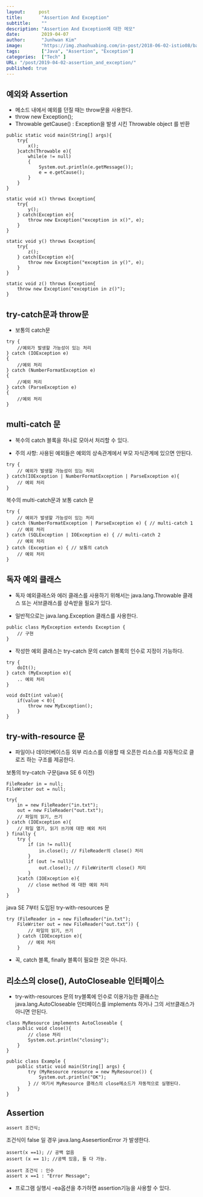 ```yaml
---
layout:     post
title:       "Assertion And Exception"
subtitle:    ""
description: "Assertion And Exception에 대한 메모"
date:        2019-04-07
author:      "Junhwan Kim"
image:       "https://img.zhaohuabing.com/in-post/2018-06-02-istio08/background.jpg"
tags:        ["Java", "Assertion", "Exception"]
categories:  ["Tech" ]
URL: "/post/2019-04-02-assertion_and_exception/"
published: true
---
```




## 예외와 Assertion

- 메소드 내에서 예외를 던질 때는 throw문을 사용한다.
- throw new Exception();
- Throwable getCause() : Exception을 발생 시킨 Throwable object 를 반환


```
public static void main(String[] args){
    try{
        x();
    }catch(Throwable e){
        while(e != null)
        {
            System.out.println(e.getMessage());
            e = e.getCause();
        }
    }
}

static void x() throws Exception{
    try{
        y();
    } catch(Exception e){
        throw new Exception("exception in x()", e);
    }
}

static void y() throws Exception{
    try{
        z();
    } catch(Exception e){
        throw new Exception("exception in y()", e);
    }
}

static void z() throws Exception{
    throw new Exception("exception in z()");
}
```

## try-catch문과 throw문

- 보통의 catch문

```
try {
    //예외가 발생할 가능성이 있는 처리
} catch (IOException e)
{
    //예외 처리
} catch (NumberFormatException e)
{
    //예외 처리
} catch (ParseException e)
{
    //예외 처리
}
```

## multi-catch 문

- 복수의 catch 블록을 하나로 모아서 처리할 수 있다.

- 주의 사항: 사용된 예외들은 예외의 상속관계에서 부모 자식관계에 있으면 안된다.

```
try {
    // 예외가 발생할 가능성이 있는 처리
} catch(IOException | NumberFormatException | ParseException e){
    // 예외 처리
}
```
복수의 multi-catch문과 보통 catch 문 
```
try {
    // 예외가 발생할 가능성이 있는 처리
} catch (NumberFormatException | ParseException e) { // multi-catch 1
    // 예외 처리
} catch (SQLException | IOException e) { // multi-catch 2
    // 예외 처리
} catch (Exception e) { // 보통의 catch
    // 예외 처리
}
```

## 독자 예외 클래스

- 독자 예외클래스와 에러 클래스를 사용하기 위해서는 java.lang.Throwable 클래스 또는 서브클래스를 상속받을 필요가 있다.

- 일반적으로는 java.lang.Exception 클래스를 사용한다.

```
public class MyException extends Exception {
    // 구현
}
```

- 작성한 예외 클래스는 try-catch 문의 catch 블록의 인수로 지정이 가능하다.

```
try {
    doIt();
} catch (MyException e){
    .. 예외 처리
}

void doIt(int value){
    if(value < 0){
        throw new MyException();
    }
}
```

## try-with-resource 문

- 파일이나 데이터베이스등 외부 리소스를 이용할 때 오픈한 리소스를 자동적으로 클로즈 하는 구조를 제공한다.

보통의 try-catch 구문(java SE 6 이전)

```
FileReader in = null;
FileWriter out = null;

try{
    in = new FileReader("in.txt");
    out = new FileReader("out.txt");
    // 파일의 읽기, 쓰기
} catch (IOException e){
    // 파일 열기, 읽기 쓰기에 대한 예외 처리
} finally {
    try {
        if (in != null){
            in.close(); // FileReader의 close() 처리
        }
        if (out != null){
            out.close(); // FileWriter의 close() 처리
        }
    }catch (IOException e){
        // close method 에 대한 예외 처리
    }
}
```

java SE 7부터 도입된 try-with-resources 문

```
try (FileReader in = new FileReader("in.txt");
    FileWriter out = new FileReader("out.txt")) {
        // 파일의 읽기, 쓰기
    } catch (IOException e){
        // 예외 처리
    }
```

- 꼭, catch 블록, finally 블록이 필요한 것은 아니다.

## 리소스의 close(), AutoCloseable 인터페이스

- try-with-resources 문의 try블록에 인수로 이용가능한 클래스는 java.lang.AutoCloseable 인터페이스를 implements 하거나 그의 서브클래스가 아니면 안된다.

```
class MyResource implements AutoCloseable {
    public void close(){
        // close 처리
        System.out.println("closing");
    }
}

public class Example {
    public static void main(String[] args) {
        try (MyResource resource = new MyResource()) {
            System.out.println("OK");
        } // 여기서 MyResource 클래스의 close메소드가 자동적으로 실행된다.
    }
}
```

## Assertion

```
assert 조건식;
```

조건식이 false 일 경우 java.lang.AsesertionError 가 발생한다.

```
assert(x ==1); // 공백 없음
assert (x == 1); //공백 있음, 둘 다 가능.

assert 조건식 : 인수  
assert x ==1 : "Error Message";
```

- 프로그램 실행시 -ea옵션을 추가하면 assertion기능을 사용할  수 있다. 